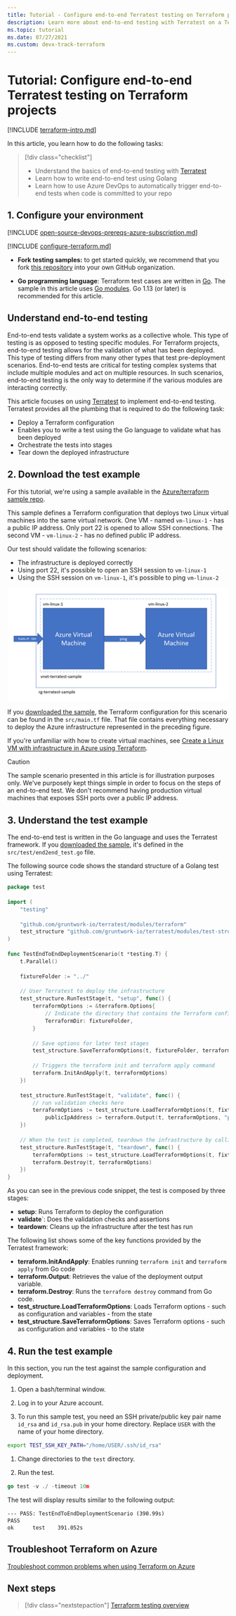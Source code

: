 ```yaml
---
title: Tutorial - Configure end-to-end Terratest testing on Terraform projects
description: Learn more about end-to-end testing with Terratest on a Terraform project.
ms.topic: tutorial
ms.date: 07/27/2021
ms.custom: devx-track-terraform
---
```


# Tutorial: Configure end-to-end Terratest testing on Terraform projects

[!INCLUDE [terraform-intro.md](includes/terraform-intro.md)]

In this article, you learn how to do the following tasks:

> [!div class="checklist"]
> * Understand the basics of end-to-end testing with [Terratest](https://github.com/gruntwork-io/terratest)
> * Learn how to write end-to-end test using Golang
> * Learn how to use Azure DevOps to automatically trigger end-to-end tests when code is committed to your repo

## 1. Configure your environment

[!INCLUDE [open-source-devops-prereqs-azure-subscription.md](../includes/open-source-devops-prereqs-azure-subscription.md)]

[!INCLUDE [configure-terraform.md](includes/configure-terraform.md)]

- **Fork testing samples:** to get started quickly, we recommend that you fork [this repository](https://github.com/Azure/terraform) into your own GitHub organization.

- **Go programming language**: Terraform test cases are written in [Go](https://golang.org/dl/). The sample in this article uses [Go modules](https://blog.golang.org/using-go-modules). Go 1.13 (or later) is recommended for this article.

## Understand end-to-end testing

End-to-end tests validate a system works as a collective whole. This type of testing is as opposed to testing specific modules. For Terraform projects, end-to-end testing allows for the validation of what has been deployed. This type of testing differs from many other types that test pre-deployment scenarios. End-to-end tests are critical for testing complex systems that include multiple modules and act on multiple resources. In such scenarios, end-to-end testing is the only way to determine if the various modules are interacting correctly.

This article focuses on using [Terratest](https://github.com/gruntwork-io/terratest) to implement end-to-end testing. Terratest provides all the plumbing that is required to do the following task:

- Deploy a Terraform configuration
- Enables you to write a test using the Go language to validate what has been deployed
- Orchestrate the tests into stages
- Tear down the deployed infrastructure

## 2. Download the test example

For this tutorial, we're using a sample available in the [Azure/terraform sample repo](https://github.com/Azure/terraform/blob/master/samples/end-to-end-testing/README.md).

This sample defines a Terraform configuration that deploys two Linux virtual machines into the same virtual network. One VM - named `vm-linux-1` - has a public IP address. Only port 22 is opened to allow SSH connections. The second VM - `vm-linux-2` - has no defined public IP address.

Our test should validate the following scenarios:

- The infrastructure is deployed correctly
- Using port 22, it's possible to open an SSH session to `vm-linux-1`
- Using the SSH session on `vm-linux-1`, it's possible to ping `vm-linux-2`

![Sample end-to-end test scenario](media/best-practices-end-to-end-testing/scenario.png)

If you [downloaded the sample](#1-configure-your-environment), the Terraform configuration for this scenario can be found in the `src/main.tf` file. That file contains everything necessary to deploy the Azure infrastructure represented in the preceding figure.

If you're unfamiliar with how to create virtual machines, see [Create a Linux VM with infrastructure in Azure using Terraform](create-linux-virtual-machine-with-infrastructure.md).

> [!CAUTION]
> The sample scenario presented in this article is for illustration purposes only. We've purposely kept things simple in order to focus on the steps of an end-to-end test. We don't recommend having production virtual machines that exposes SSH ports over a public IP address.

## 3. Understand the test example

The end-to-end test is written in the Go language and uses the Terratest framework. If you [downloaded the sample](#1-configure-your-environment), it's defined in the `src/test/end2end_test.go` file.

The following source code shows the standard structure of a Golang test using Terratest:

```Go
package test

import (
    "testing"

    "github.com/gruntwork-io/terratest/modules/terraform"
    test_structure "github.com/gruntwork-io/terratest/modules/test-structure"
)

func TestEndToEndDeploymentScenario(t *testing.T) {
    t.Parallel()

    fixtureFolder := "../"

    // User Terratest to deploy the infrastructure
    test_structure.RunTestStage(t, "setup", func() {
        terraformOptions := &terraform.Options{
            // Indicate the directory that contains the Terraform configuration to deploy
            TerraformDir: fixtureFolder,
        }

        // Save options for later test stages
        test_structure.SaveTerraformOptions(t, fixtureFolder, terraformOptions)

        // Triggers the terraform init and terraform apply command
        terraform.InitAndApply(t, terraformOptions)
    })

    test_structure.RunTestStage(t, "validate", func() {
        // run validation checks here
        terraformOptions := test_structure.LoadTerraformOptions(t, fixtureFolder)
		    publicIpAddress := terraform.Output(t, terraformOptions, "public_ip_address")
    })

    // When the test is completed, teardown the infrastructure by calling terraform destroy
    test_structure.RunTestStage(t, "teardown", func() {
        terraformOptions := test_structure.LoadTerraformOptions(t, fixtureFolder)
        terraform.Destroy(t, terraformOptions)
    })
}
```

As you can see in the previous code snippet, the test is composed by three stages:

- **setup**: Runs Terraform to deploy the configuration
- **validate**`: Does the validation checks and assertions
- **teardown**: Cleans up the infrastructure after the test has run

The following list shows some of the key functions provided by the Terratest framework:

- **terraform.InitAndApply**: Enables running `terraform init` and `terraform apply` from Go code
- **terraform.Output**: Retrieves the value of the deployment output variable.
- **terraform.Destroy**: Runs the `terraform destroy` command from Go code.
- **test_structure.LoadTerraformOptions**: Loads Terraform options - such as configuration and variables - from the state
- **test_structure.SaveTerraformOptions**: Saves Terraform options - such as configuration and variables - to the state

## 4. Run the test example

In this section, you run the test against the sample configuration and deployment. 

1. Open a bash/terminal window.

1. Log in to your Azure account.

1. To run this sample test, you need an SSH private/public key pair name `id_rsa` and `id_rsa.pub` in your home directory. Replace `USER` with the name of your home directory.

```bash
export TEST_SSH_KEY_PATH="/home/USER/.ssh/id_rsa"
```

1. Change directories to the `test` directory.

1. Run the test.

```go
go test -v ./ -timeout 10m
```

The test will display results similar to the following output:

```output
--- PASS: TestEndToEndDeploymentScenario (390.99s)
PASS
ok      test    391.052s
```

## Troubleshoot Terraform on Azure

[Troubleshoot common problems when using Terraform on Azure](troubleshoot.md)

## Next steps

> [!div class="nextstepaction"]
> [Terraform testing overview](best-practices-testing-overview.md)